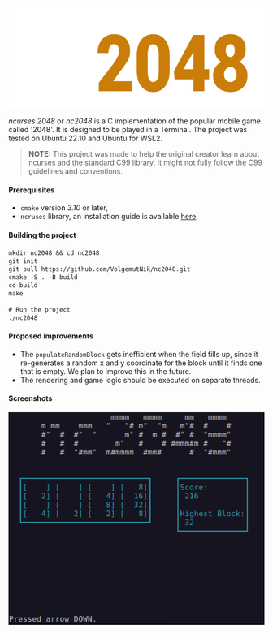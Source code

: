 <p align="center">
  <img width="600" height="200" src="/res/nc2048_logo.png">
</p>

*ncurses 2048* or *nc2048* is a C implementation of the popular mobile game called '2048'. It is designed to be played
in a Terminal. The project was tested on Ubuntu 22.10 and Ubuntu for WSL2.

> **NOTE:** This project was made to help the original creator learn about ncurses and the standard C99
> library. It might not fully follow the C99 guidelines and conventions.

#### Prerequisites

* `cmake` version *3.10* or later,
* `ncruses` library, an installation guide is
  available [here](https://www.cyberciti.biz/faq/linux-install-ncurses-library-headers-on-debian-ubuntu-centos-fedora/).

#### Building the project

```shell
mkdir nc2048 && cd nc2048
git init
git pull https://github.com/VolgemutNik/nc2048.git
cmake -S . -B build
cd build
make

# Run the project
./nc2048
```

#### Proposed improvements

* The `populateRandomBlock` gets inefficient when the field fills up, since it re-generates a random x and y coordinate
  for the block until it finds one that is empty. We plan to improve this in the future.
* The rendering and game logic should be executed on separate threads.

#### Screenshots

![A screenshot of the nc2048 game](/res/screenshot.png)